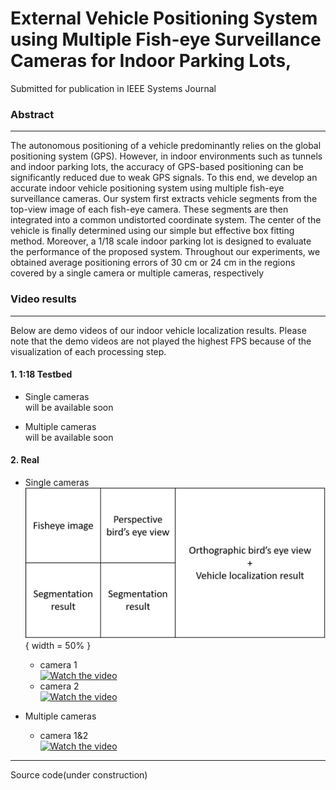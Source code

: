 # External Vehicle Positioning System using Multiple Fish-eye Surveillance Cameras for Indoor Parking Lots,
Submitted for publication in IEEE Systems Journal

### Abstract
---

The autonomous positioning of a vehicle predominantly relies on the global positioning system (GPS). However, in indoor environments such as tunnels and indoor parking lots, the accuracy of GPS-based positioning can be significantly reduced due to weak GPS signals. To this end, we develop an accurate indoor vehicle positioning system using multiple fish-eye surveillance cameras. Our system first extracts vehicle segments from the top-view image of each fish-eye camera. These segments are then integrated into a common undistorted coordinate system. The center of the vehicle is finally determined using our simple but effective box fitting method. Moreover, a 1/18 scale indoor parking lot is designed to evaluate the performance of the proposed system. Throughout our experiments, we obtained average positioning errors of 30 cm or 24 cm in the regions covered by a single camera or multiple cameras, respectively<br>

### Video results 
---
Below are demo videos of our indoor vehicle localization results.
Please note that the demo videos are not played the highest FPS because of the visualization of each processing step.
#### 1. 1:18 Testbed

- Single cameras<br>
will be available soon

- Multiple cameras<br>
will be available soon

#### 2. Real
- Single cameras<br> 
![ex_screenshot](./img/singleviewtable.png){ width = 50% }
    - camera 1<br>
[![Watch the video](https://img.youtube.com/vi/TVy8VizQbG0/sddefault.jpg)](https://youtu.be/TVy8VizQbG0)  
    - camera 2<br>
[![Watch the video](https://img.youtube.com/vi/8LBCfdlbXOU/sddefault.jpg)](https://youtu.be/8LBCfdlbXOU)  

- Multiple cameras  

    - camera 1&2<br>
[![Watch the video](https://img.youtube.com/vi/cxhGteBag0M/sddefault.jpg)](https://youtu.be/cxhGteBag0M)  

---
Source code(under construction)  
